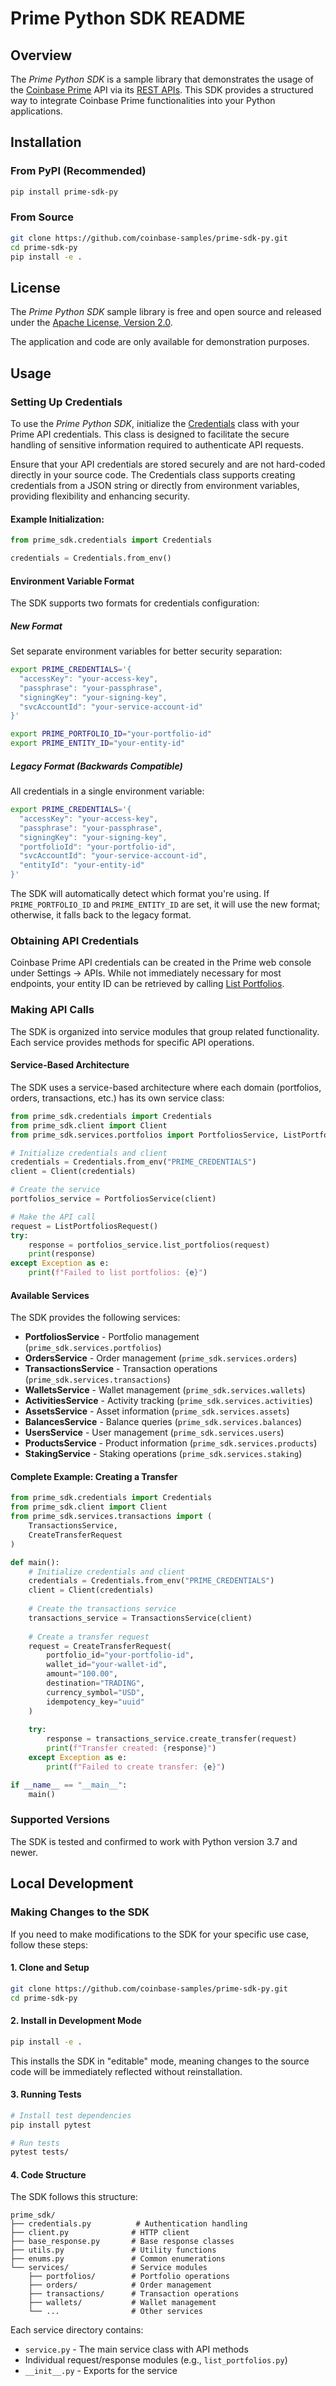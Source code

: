 # Prime Python SDK README

## Overview

The *Prime Python SDK* is a sample library that demonstrates the usage of the [Coinbase Prime](https://prime.coinbase.com/) API via its [REST APIs](https://docs.cdp.coinbase.com/prime/reference). This SDK provides a structured way to integrate Coinbase Prime functionalities into your Python applications.

## Installation

### From PyPI (Recommended)

```bash
pip install prime-sdk-py
```

### From Source

```bash
git clone https://github.com/coinbase-samples/prime-sdk-py.git
cd prime-sdk-py
pip install -e .
```

## License

The *Prime Python SDK* sample library is free and open source and released under the [Apache License, Version 2.0](LICENSE).

The application and code are only available for demonstration purposes.

## Usage

### Setting Up Credentials

To use the *Prime Python SDK*, initialize the [Credentials](prime_sdk/credentials.py) class with your Prime API credentials. This class is designed to facilitate the secure handling of sensitive information required to authenticate API requests.

Ensure that your API credentials are stored securely and are not hard-coded directly in your source code. The Credentials class supports creating credentials from a JSON string or directly from environment variables, providing flexibility and enhancing security.

#### Example Initialization:
```python
from prime_sdk.credentials import Credentials

credentials = Credentials.from_env()
```

#### Environment Variable Format

The SDK supports two formats for credentials configuration:

##### New Format

Set separate environment variables for better security separation:

```bash
export PRIME_CREDENTIALS='{
  "accessKey": "your-access-key",
  "passphrase": "your-passphrase", 
  "signingKey": "your-signing-key",
  "svcAccountId": "your-service-account-id"
}'

export PRIME_PORTFOLIO_ID="your-portfolio-id"
export PRIME_ENTITY_ID="your-entity-id"
```

##### Legacy Format (Backwards Compatible)

All credentials in a single environment variable:

```bash
export PRIME_CREDENTIALS='{
  "accessKey": "your-access-key",
  "passphrase": "your-passphrase",
  "signingKey": "your-signing-key", 
  "portfolioId": "your-portfolio-id",
  "svcAccountId": "your-service-account-id",
  "entityId": "your-entity-id"
}'
```

The SDK will automatically detect which format you're using. If `PRIME_PORTFOLIO_ID` and `PRIME_ENTITY_ID` are set, it will use the new format; otherwise, it falls back to the legacy format.

### Obtaining API Credentials 

Coinbase Prime API credentials can be created in the Prime web console under Settings -> APIs. While not immediately necessary for most endpoints, your entity ID can be retrieved by calling [List Portfolios](https://docs.cdp.coinbase.com/prime/reference/primerestapi_getportfolios).

### Making API Calls

The SDK is organized into service modules that group related functionality. Each service provides methods for specific API operations.

#### Service-Based Architecture

The SDK uses a service-based architecture where each domain (portfolios, orders, transactions, etc.) has its own service class:

```python
from prime_sdk.credentials import Credentials
from prime_sdk.client import Client
from prime_sdk.services.portfolios import PortfoliosService, ListPortfoliosRequest

# Initialize credentials and client
credentials = Credentials.from_env("PRIME_CREDENTIALS")
client = Client(credentials)

# Create the service
portfolios_service = PortfoliosService(client)

# Make the API call
request = ListPortfoliosRequest()
try:
    response = portfolios_service.list_portfolios(request)
    print(response)
except Exception as e:
    print(f"Failed to list portfolios: {e}")
```

#### Available Services

The SDK provides the following services:

- **PortfoliosService** - Portfolio management (`prime_sdk.services.portfolios`)
- **OrdersService** - Order management (`prime_sdk.services.orders`) 
- **TransactionsService** - Transaction operations (`prime_sdk.services.transactions`)
- **WalletsService** - Wallet management (`prime_sdk.services.wallets`)
- **ActivitiesService** - Activity tracking (`prime_sdk.services.activities`)
- **AssetsService** - Asset information (`prime_sdk.services.assets`)
- **BalancesService** - Balance queries (`prime_sdk.services.balances`)
- **UsersService** - User management (`prime_sdk.services.users`)
- **ProductsService** - Product information (`prime_sdk.services.products`)
- **StakingService** - Staking operations (`prime_sdk.services.staking`)

#### Complete Example: Creating a Transfer

```python
from prime_sdk.credentials import Credentials
from prime_sdk.client import Client
from prime_sdk.services.transactions import (
    TransactionsService, 
    CreateTransferRequest
)

def main():
    # Initialize credentials and client
    credentials = Credentials.from_env("PRIME_CREDENTIALS")
    client = Client(credentials)
    
    # Create the transactions service
    transactions_service = TransactionsService(client)
    
    # Create a transfer request
    request = CreateTransferRequest(
        portfolio_id="your-portfolio-id",
        wallet_id="your-wallet-id",
        amount="100.00",
        destination="TRADING",
        currency_symbol="USD",
        idempotency_key="uuid"
    )
    
    try:
        response = transactions_service.create_transfer(request)
        print(f"Transfer created: {response}")
    except Exception as e:
        print(f"Failed to create transfer: {e}")

if __name__ == "__main__":
    main()
```

### Supported Versions
The SDK is tested and confirmed to work with Python version 3.7 and newer.

## Local Development

### Making Changes to the SDK

If you need to make modifications to the SDK for your specific use case, follow these steps:

#### 1. Clone and Setup

```bash
git clone https://github.com/coinbase-samples/prime-sdk-py.git
cd prime-sdk-py
```

#### 2. Install in Development Mode

```bash
pip install -e .
```

This installs the SDK in "editable" mode, meaning changes to the source code will be immediately reflected without reinstallation.

#### 3. Running Tests

```bash
# Install test dependencies
pip install pytest

# Run tests
pytest tests/
```

#### 4. Code Structure

The SDK follows this structure:

```
prime_sdk/
├── credentials.py          # Authentication handling
├── client.py              # HTTP client
├── base_response.py       # Base response classes
├── utils.py               # Utility functions
├── enums.py               # Common enumerations
└── services/              # Service modules
    ├── portfolios/        # Portfolio operations
    ├── orders/            # Order management
    ├── transactions/      # Transaction operations
    ├── wallets/           # Wallet management
    └── ...                # Other services
```

Each service directory contains:
- `service.py` - The main service class with API methods
- Individual request/response modules (e.g., `list_portfolios.py`)
- `__init__.py` - Exports for the service
